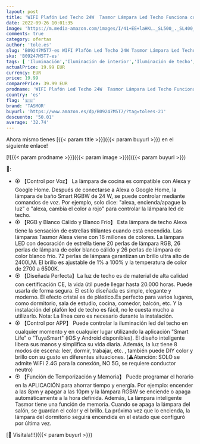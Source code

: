 ```yaml
---
layout: post
title: 'WIFI Plafón Led Techo 24W  Tasmor Lámpara Led Techo Funciona con Alexa  Google Home y APP  Plafón LED Inteligente de Ø 35CM con Luz Regulable 2700-6500k  Luz Led Techo de PMMA para Cocina Cuarto Sala'
date: 2022-09-26 10:01:35
image: 'https://m.media-amazon.com/images/I/41+EE+laHKL._SL500_._SL400_.jpg'
comments: true
category: ofertas
author: 'tole.es'
slug: 'B09247M5T7-es WIFI Plafón Led Techo 24W Tasmor Lámpara Led Techo...'
sku: 'B09247M5T7-es'
tags: [ 'Iluminación','Iluminación de interior','Iluminación de techo','Iluminación de techo de interior','alexa','google','home','tasmor','🇪🇸', ]
actualPrice: 19.99 EUR
currency: EUR
price: 19.99
comparePrice: 39.99 EUR
prodname: 'WIFI Plafón Led Techo 24W  Tasmor Lámpara Led Techo Funciona con Alexa  Google Home y APP  Plafón LED Inteligente de Ø 35CM con Luz Regulable 2700-6500k  Luz Led Techo de PMMA para Cocina Cuarto Sala'
country: 'es'
flag: '🇪🇸'
brand: 'TASMOR'
buyurl: 'https://www.amazon.es/dp/B09247M5T7/?tag=tolees-21'
descuento: '50.01'
average: '32.74'
---
```


Ahora mismo tienes [{{< param title >}}]({{< param buyurl >}}) en el siguiente enlace!

[![{{< param prodname >}}]({{< param image >}})]({{< param buyurl >}})

🔎:

- 🏵️ 【Control por Voz】 La lámpara de cocina es compatible con Alexa y Google Home. Después de conectarse a Alexa o Google Home, la lámpara de baño Smart RGBW de 24 W, se puede controlar mediante comandos de voz. Por ejemplo, solo dice: "alexa, encienda/apague la luz" o "alexa, cambia el color a rojo" para controlar la lámpara led de techo.
- 🏵️ 【RGB y Blanco Cálido y Blanco Frío】 Esta lámpara de techo Alexa tiene la sensación de estrellas titilantes cuando está encendida. Las lámparas Tasmor Alexa viene con 16 millones de colores. La lámpara LED con decoración de estrella tiene 20 perlas de lámpara RGB, 26 perlas de lámpara de color blanco cálido y 26 perlas de lámpara de color blanco frío. 72 perlas de lámpara garantizan un brillo ultra alto de 2400LM. El brillo es ajustable de 1% a 100% y la temperatura de color de 2700 a 6500K.
- 🏵️ 【Diseñada Perfecta】La luz de techo es de material de alta calidad con certificación CE, la vida útil puede llegar hasta 20.000 horas. Puede usarla de forma segura. El estilo diseñada es simple, elegante y moderno. El efecto cristal es de plástico.Es perfecto para varios lugares, como dormitorio, sala de estudio, cocina, comedor, balcón, etc. Y la instalación del plafón led de techo es fácil, no le cuesta mucho a utilizarlo. Nota: La línea cero es necesario durante la instalación.
- 🏵️ 【Control por APP】 Puede controlar la iluminación led del techo en cualquier momento y en cualquier lugar utilizando la aplicación "Smart Life" o "TuyaSmart" (iOS y Android disponibles). El diseño inteligente libera sus manos y simplifica su vida diaria. Además, la luz tiene 8 modos de escena: leer, dormir, trabajar, etc. , también puede DIY color y brillo con su gusto en diferentes situaciones. (⚠️Atención: SOLO se admite WiFi 2.4G para la conexión, NO 5G, se requiere conductor neutro)
- 🏵️ 【Función de Temporización y Memoria】 Puede programar el horario en la APLICACIÓN para ahorrar tiempo y energía. Por ejemplo: encender a las 8pm y apagar a las 10pm y la lámpara RGBW se enciende o apaga automáticamente a la hora definida. Además, La lámpara inteligente Tasmor tiene una función de memoria. Cuando se apaga la lámpara del salón, se guardan el color y el brillo. La próxima vez que lo encienda, la lámpara del dormitorio seguirá encendida en el estado que configuró por última vez.

[🛒 Visítala!!!]({{< param buyurl >}})
